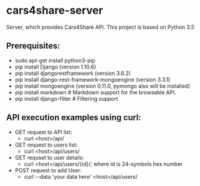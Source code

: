 # cars4share-server
Server, which provides Cars4Share API. This project is based on Python 3.5

## Prerequisites:
* sudo apt-get install python3-pip
* pip install Django (version 1.10.6)
* pip install djangorestframework (version 3.6.2)
* pip install django-rest-framework-mongoengine (version 3.3.1)
* pip install mongoengine (version 0.11.0, pymongo also will be installed)
* pip install markdown       # Markdown support for the browsable API.
* pip install django-filter  # Filtering support

## API execution examples using curl:
* GET request to API list: 
  * curl \<host>/api/
* GET request to users list:
  * curl \<host>/api/users/
* GET requset to user details: 
  * curl \<host>/api/users/{id}/; where id is 24-symbols hex number
* POST request to add User: 
  * curl --data 'your data here' \<host>/api/users/
